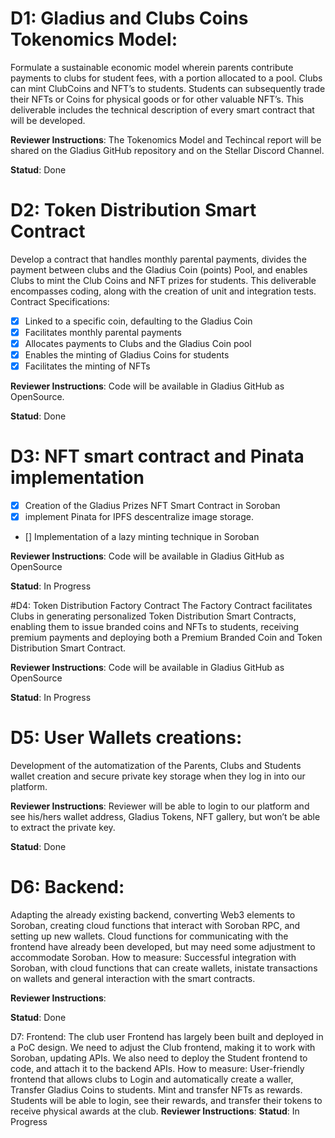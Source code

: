 # D1: Gladius and Clubs Coins Tokenomics Model: 
Formulate a sustainable economic model wherein parents contribute payments to clubs for student fees, with a portion allocated to a pool. Clubs can mint ClubCoins and NFT’s to students. Students can subsequently trade their NFTs or Coins for physical goods or for other valuable NFT’s. This deliverable includes the technical description of every smart contract that will be developed.

**Reviewer Instructions**: The Tokenomics Model and Techincal report will be shared on the Gladius GitHub repository and on the Stellar Discord Channel.

**Statud**: Done

# D2: Token Distribution Smart Contract
Develop a contract that handles monthly parental payments, divides the payment between clubs and the Gladius Coin (points) Pool, and enables Clubs to mint  the Club Coins and NFT prizes for students. This deliverable encompasses coding, along with the creation of unit and integration tests. Contract Specifications:
- [x] Linked to a specific coin, defaulting to the Gladius Coin
- [x] Facilitates monthly parental payments
- [x] Allocates payments to Clubs and the Gladius Coin pool
- [x] Enables the minting of Gladius Coins for students
- [x] Facilitates the minting of NFTs
      
**Reviewer Instructions**:  Code will be available in Gladius GitHub as OpenSource.

**Statud**: Done

# D3: NFT smart contract and Pinata implementation
- [x] Creation of the Gladius Prizes NFT Smart Contract in Soroban 
- [x] implement Pinata for IPFS descentralize image storage. 
- [] Implementation of a lazy minting technique in Soroban

**Reviewer Instructions**:  Code will be available in Gladius GitHub as OpenSource

**Statud**: In Progress

#D4: Token Distribution Factory Contract
The Factory Contract facilitates Clubs in generating personalized Token Distribution Smart Contracts, enabling them to issue branded coins and NFTs to students, receiving premium payments and deploying both a Premium Branded Coin and Token Distribution Smart Contract.

**Reviewer Instructions**: Code will be available in Gladius GitHub as OpenSource

**Statud**: In Progress

# D5:  User Wallets creations:
Development of the automatization of the Parents, Clubs and Students  wallet creation and secure private key storage when they log in into our platform. 

**Reviewer Instructions**: Reviewer will be able to login to our platform and see his/hers wallet address, Gladius Tokens, NFT gallery, but won’t be able to extract the private key.

**Statud**: Done


# D6: Backend: 
Adapting the already existing backend, converting Web3 elements to Soroban, creating cloud functions that interact with Soroban RPC, and setting up new wallets. Cloud functions for communicating with the frontend have already been developed, but may need some adjustment to accommodate Soroban.
How to measure: Successful integration with Soroban, with cloud functions that can create wallets, inistate transactions on wallets and general interaction with the smart contracts.

**Reviewer Instructions**:

**Statud**: Done

D7: Frontend: The club user Frontend has largely been built and deployed in a PoC design. We need to adjust the Club frontend, making it to work with Soroban, updating APIs. We also need to deploy the Student frontend to code, and attach it to the backend APIs.
How to measure: User-friendly frontend that allows clubs to Login and automatically create a waller, Transfer Gladius Coins to students. Mint and transfer NFTs as rewards. Students will be able to login, see their rewards, and transfer their tokens to receive physical awards at the club.
**Reviewer Instructions**:
**Statud**: In Progress
